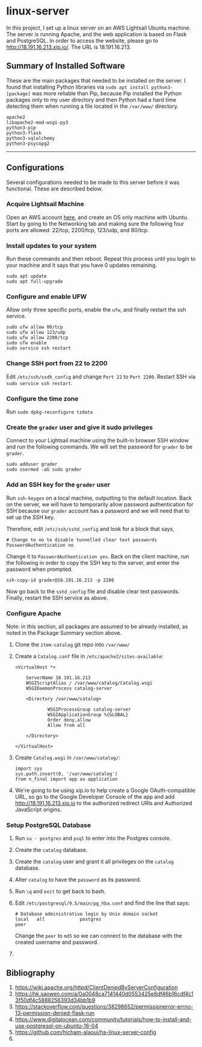 # linux-server #
In this project, I set up a linux server on an AWS Lightsail Ubuntu machine. The server is running Apache, and the web application is based on Flask and PostgreSQL. In order to access the website, please go to http://18.191.16.213.xip.io/. The URL is 18.191.16.213.

## Summary of Installed Software ##
These are the main packages that needed to be installed on the server. I found that installing Python libraries via `sudo apt install python3-[package]` was more reliable than Pip, because Pip installed the Python packages only to my user directory and then Python had a hard time detecting them when running a file located in the `/var/www/` directory.
```
apache2
libapache2-mod-wsgi-py3
python3-pip
python3-flask
python3-sqlalchemy
python3-psycopg2
```
---------------
## Configurations
Several configurations needed to be made to this server before it was functional. These are described below.

### Acquire Lightsail Machine
Open an AWS account [here](aws.amazon.com), and create an OS only machine with Ubuntu. Start by going to the Networking tab and making sure the following four ports are allowed: 22/tcp, 2200/tcp, 123/udp, and 80/tcp.


### Install updates to your system
Run these commands and then reboot. Repeat this process until you login to your machine and it says that you have 0 updates remaining.

```
sudo apt update
sudo apt full-upgrade
```


### Configure and enable UFW
Allow only three specific ports, enable the `ufw`, and finally restart the ssh service.

```
sudo ufw allow 80/tcp
sudo ufw allow 123/udp
sudo ufw allow 2200/tcp
sudo ufw enable
sudo service ssh restart
```


### Change SSH port from 22 to 2200
Edit `/etc/ssh/ssdh_config` and change `Port 22` to `Port 2200`. Restart SSH via `sudo service ssh restart`.


### Configure the time zone
Run `sudo dpkg-reconfigure tzdata`


### Create the `grader` user and give it sudo privileges
Connect to your Lightsail machine using the built-in browser SSH window and run the following commands. We will set the password for `grader` to be `grader`.

```
sudo adduser grader
sudo usermod -aG sudo grader
```


### Add an SSH key for the `grader` user
Run `ssh-keygen` on a local machine, outputting to the default location. Back on the server, we will have to temporarily allow password authentication for SSH because our `grader` account has a password and we will need that to set up the SSH key.

Therefore, edit `/etc/ssh/sshd_config` and look for a block that says,
```
# Change to no to disable tunnelled clear text passwords
PasswordAuthentication no
``` 

Change it to `PasswordAuthentication yes`. Back on the client machine, run the following in order to copy the SSH key to the server, and enter the password when prompted.
```
ssh-copy-id grader@18.191.16.213 -p 2200
```

Now go back to the `sshd_config` file and disable clear text passwords. Finally, restart the SSH service as above.


### Configure Apache
Note: in this section, all packages are assumed to be already installed, as noted in the Package Summary section above.

1. Clone the `item-catalog` git repo into `/var/www/`
2. Create a `Catalog.conf` file in `/etc/apache2/sites-available`:

    ```
    <VirtualHost *>

        ServerName 18.191.16.213
        WSGIScriptAlias / /var/www/catalog/Catalog.wsgi
        WSGIDaemonProcess catalog-server

        <Directory /var/www/catalog>

                WSGIProcessGroup catalog-server
                WSGIApplicationGroup %{GLOBAL}
                Order deny,allow
                Allow from all

        </Directory>

    </VirtualHost>
    ```
3. Create `Catalog.wsgi` in `/var/www/catalog/`:

    ```
    import sys
    sys.path.insert(0, '/var/www/catalog')
    from n_final import app as application
    ```
 
4. We're going to be using xip.io to help create a Google OAuth-compatible URL, so go to the Google Developer Console of the app and add http://18.191.16.213.xip.io to the authorized redirect URIs and Authorized JavaScript origins.


### Setup PostgreSQL Database

1. Run `su - postgres` and `psql` to enter into the Postgres console.
2. Create the `catalog` database.
3. Create the `catalog` user and grant it all privileges on the `catalog` database.
4. Alter `catalog` to have the `password` as its password.
5. Run `\q` and `exit` to get back to bash.
6. Edit `/etc/postgresql/9.5/main/pg_hba.conf` and find the line that says:

    ```
    # Database administrative login by Unix domain socket
    local   all             postgres                                peer
    ```

    Change the `peer` to `md5` so we can connect to the database with the created username and password.

7. 

## Bibliography
1. https://wiki.apache.org/httpd/ClientDeniedByServerConfiguration
2. https://hk.saowen.com/a/0a0048ca7141440d0553425e8df46b16cdf4c13f50df4c5888256393d34bb1b9
3. https://stackoverflow.com/questions/38298652/permissionerror-errno-13-permission-denied-flask-run
4. https://www.digitalocean.com/community/tutorials/how-to-install-and-use-postgresql-on-ubuntu-16-04
5. https://github.com/hicham-alaoui/ha-linux-server-config
6. 